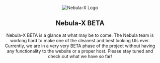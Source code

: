 <p align="center">
  <img src="https://raw.githubusercontent.com/Nebula-X-development/Nebula-X-Beta/main/big%20logo%20nebula.jpg" alt="Nebula-X Logo">
</p>

<h2 align="center">Nebula-X BETA</h2>

<p align="center">
  Nebula-X BETA is a glance at what may be to come. The Nebula team is working hard to make one of the cleanest and best looking UIs ever. Currently, we are in a very very BETA phase of the project without having any functionality to the website or a proper host. Please stay tuned and check out what we have so far!
</p>

